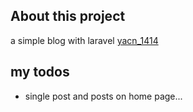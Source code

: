 <!-- <p align="center"><a href="https://laravel.com" target="_blank"><img src="https://raw.githubusercontent.com/laravel/art/master/logo-lockup/5%20SVG/2%20CMYK/1%20Full%20Color/laravel-logolockup-cmyk-red.svg" width="400" alt="Laravel Logo"></a></p> -->


## About this project

a simple blog with laravel <a href="https://t.me/yacn_1414">yacn_1414</a>
## my todos
<ul>



<li>single post and posts on home page...</li>

</ul>